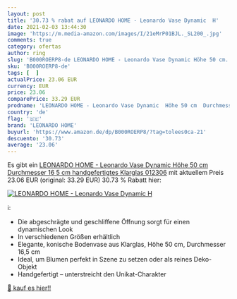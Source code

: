 ```yaml
---
layout: post
title: '30.73 % rabat auf LEONARDO HOME - Leonardo Vase Dynamic  H'
date: 2021-02-03 13:44:30
image: 'https://m.media-amazon.com/images/I/21eMrP01BJL._SL200_.jpg'
comments: true
category: ofertas
author: ring
slug: 'B000ROERP8-de LEONARDO HOME - Leonardo Vase Dynamic Höhe 50 cm...'
sku: 'B000ROERP8-de'
tags: [  ]
actualPrice: 23.06 EUR
currency: EUR
price: 23.06
comparePrice: 33.29 EUR
prodname: 'LEONARDO HOME - Leonardo Vase Dynamic  Höhe 50 cm  Durchmesser 16 5 cm  handgefertigtes Klarglas  012306'
country: 'de'
flag: '🇩🇪'
brand: 'LEONARDO HOME'
buyurl: 'https://www.amazon.de/dp/B000ROERP8/?tag=tolees0ca-21'
descuento: '30.73'
average: '23.06'
---
```


Es gibt ein [LEONARDO HOME - Leonardo Vase Dynamic  Höhe 50 cm  Durchmesser 16 5 cm  handgefertigtes Klarglas  012306](https://www.amazon.de/dp/B000ROERP8/?tag=tolees0ca-21) mit aktuellem Preis 23.06 EUR (original: 33.29 EUR) 30.73 % Rabatt hier:

[![LEONARDO HOME - Leonardo Vase Dynamic  H](https://m.media-amazon.com/images/I/21eMrP01BJL._SL200_.jpg)](https://www.amazon.de/dp/B000ROERP8/?tag=tolees0ca-21)

ℹ️:

- Die abgeschrägte und geschliffene Öffnung sorgt für einen dynamischen Look
- In verschiedenen Größen erhältlich
- Elegante, konische Bodenvase aus Klarglas, Höhe 50 cm, Durchmesser 16,5 cm
- Ideal, um Blumen perfekt in Szene zu setzen oder als reines Deko-Objekt
- Handgefertigt – unterstreicht den Unikat-Charakter

[🛒 kauf es hier!!](https://www.amazon.de/dp/B000ROERP8/?tag=tolees0ca-21)
